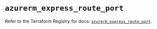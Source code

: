 # `azurerm_express_route_port`

Refer to the Terraform Registry for docs: [`azurerm_express_route_port`](https://registry.terraform.io/providers/hashicorp/azurerm/3.94.0/docs/resources/express_route_port).
